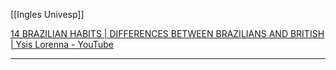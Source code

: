 [[Ingles Univesp]]

[14 BRAZILIAN HABITS | DIFFERENCES BETWEEN BRAZILIANS AND BRITISH | Ysis Lorenna - YouTube](https://www.youtube.com/watch?v=4rB_2T71_vU&t=6s)

---


